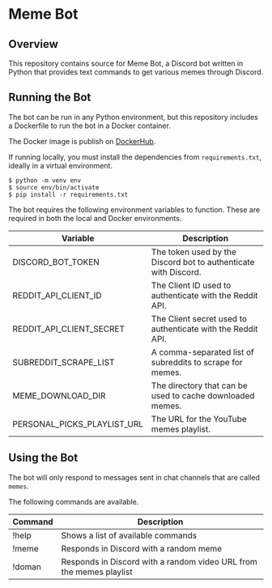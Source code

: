 # Meme Bot

## Overview

This repository contains source for Meme Bot, a Discord bot written in Python that provides text commands to get various memes through Discord.

## Running the Bot

The bot can be run in any Python environment, but this repository includes a Dockerfile to run the bot in a Docker container.

The Docker image is publish on [DockerHub](https://hub.docker.com/r/toastytoast/meme-bot).

If running locally, you must install the dependencies from `requirements.txt`, ideally in a virtual environment.

```shell
$ python -m venv env
$ source env/bin/activate
$ pip install -r requirements.txt
```

The bot requires the following environment variables to function. These are required in both the local and Docker environments.

| Variable                    | Description                                                     |
|-----------------------------|-----------------------------------------------------------------|
| DISCORD_BOT_TOKEN           | The token used by the Discord bot to authenticate with Discord. |
| REDDIT_API_CLIENT_ID        | The Client ID used to authenticate with the Reddit API.         |
| REDDIT_API_CLIENT_SECRET    | The Client secret used to authenticate with the Reddit API.     |
| SUBREDDIT_SCRAPE_LIST       | A comma-separated list of subreddits to scrape for memes.       |
| MEME_DOWNLOAD_DIR           | The directory that can be used to cache downloaded memes.       |
| PERSONAL_PICKS_PLAYLIST_URL | The URL for the YouTube memes playlist.                         |


## Using the Bot

The bot will only respond to messages sent in chat channels that are called `memes`.

The following commands are available.

| Command | Description                                                         |
|---------|---------------------------------------------------------------------|
| !help   | Shows a list of available commands                                  |
| !meme   | Responds in Discord with a random meme                              |
| !doman  | Responds in Discord with a random video URL from the memes playlist |